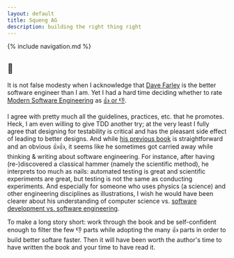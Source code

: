 ```yaml
---
layout: default
title: Squeng AG
description: building the right thing right
---
```


{% include navigation.md %}

## 🤔

It is not false modesty when I acknowledge that [Dave Farley](https://www.davefarley.net/) is the better software engineer than I am. Yet I had a hard time deciding whether to rate [Modern Software Engineering](https://www.pearson.com/en-us/subject-catalog/p/modern-software-engineering-doing-what-works-to-build-better-software-faster/P200000009466/9780137314911) as [👍 or 👎](/stapel).

I agree with pretty much all the guidelines, practices, etc. that he promotes. Heck, I am even willing to give TDD another try; at the very least I fully agree that designing for testability is critical and has the pleasant side effect of leading to better designs. And while [his previous book](https://leanpub.com/cd-pipelines) is straightforward and an obvious 👍👍, it seems like he sometimes got carried away while thinking & writing about software engineering. For instance, after having (re-)discovered a classical hammer (namely the scientific method), he interprets too much as nails: automated testing is great and scientific experiments are great, but testing is not the same as conducting experiments. And especially for someone who uses physics (a science) and other engineering disciplines as illustrations, I wish he would have been clearer about his understanding of computer science vs. [software development vs. software engineering](https://io.squeng.com/2021/12/05/working-software/).

To make a long story short: work through the book and be self-confident enough to filter the few 👎 parts while adopting the many 👍 parts in order to build better softare faster. Then it will have been worth the author's time to have written the book and your time to have read it.
